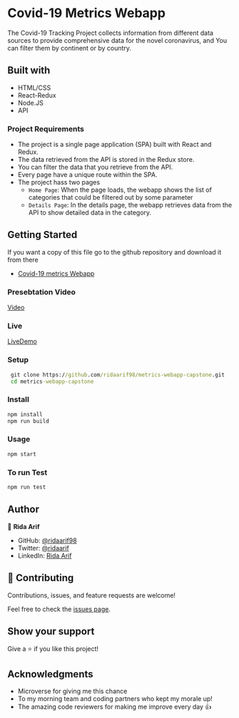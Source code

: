 # Covid-19 Metrics Webapp

The Covid-19 Tracking Project collects information from different data sources to provide comprehensive data for the novel coronavirus, and You can filter them by continent or by country.

## Built with

- HTML/CSS
- React-Redux
- Node.JS
- API

### Project Requirements

- The project is a single page application (SPA) built with React and Redux.
- The data retrieved from the API is stored in the Redux store.
- You can filter the data that you retrieve from the API.
- Every page have a unique route within the SPA.
- The project hass two pages
    - `Home Page`: When the page loads, the webapp shows the list of categories that could be filtered out by some parameter
    - `Details Page`: In the details page, the webapp retrieves data from the API to show detailed data in the category.

## Getting Started

If you want a copy of this file go to the github repository and download it from there

- [Covid-19 metrics Webapp](https://github.com/ridaarif98/metrics-webapp-capstone)

### Presebtation Video

[Video](https://www.loom.com/share/956cbaebda67468b83279d79ed2b03b5)

### Live

[LiveDemo](https://ridaarif98.github.io/metrics-webapp-capstone/)

### Setup

```cmd
 git clone https://github.com/ridaarif98/metrics-webapp-capstone.git
 cd metrics-webapp-capstone
```
### Install

```cmd
npm install
npm run build
```

### Usage

```cmd
npm start
```

### To run Test
```cmd
npm run test
```
## Author

👤 **Rida Arif**

- GitHub: [@ridaarif98](https://github.com/ridaarif98)
- Twitter: [@ridaarif](https://twitter.com/Rida29984906)
- LinkedIn: [Rida Arif](https://www.linkedin.com/in/rida-arif-90945520b/)

## 🤝 Contributing

Contributions, issues, and feature requests are welcome!

Feel free to check the [issues page](https://github.com/ridaarif98/metrics-webapp-capstone/issues).

## Show your support

Give a ⭐️ if you like this project!

## Acknowledgments

- Microverse for giving me this chance
- To my morning team and coding partners who kept my morale up!
- The amazing code reviewers for making me improve every day :thumbsup:

